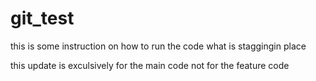 # git_test
this is some instruction on how to run the code
what is staggingin place

this update is exculsively for the main code not for the feature code
